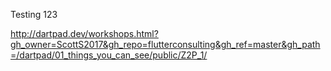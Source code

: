 Testing 123

http://dartpad.dev/workshops.html?gh_owner=ScottS2017&gh_repo=flutterconsulting&gh_ref=master&gh_path=/dartpad/01_things_you_can_see/public/Z2P_1/